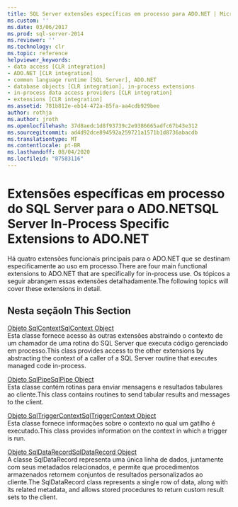 ```yaml
---
title: SQL Server extensões específicas em processo para ADO.NET | Microsoft Docs
ms.custom: ''
ms.date: 03/06/2017
ms.prod: sql-server-2014
ms.reviewer: ''
ms.technology: clr
ms.topic: reference
helpviewer_keywords:
- data access [CLR integration]
- ADO.NET [CLR integration]
- common language runtime [SQL Server], ADO.NET
- database objects [CLR integration], in-process extensions
- in-process data access providers [CLR integration]
- extensions [CLR integration]
ms.assetid: 781b812e-eb14-472a-85fa-aa4cdb929bee
author: rothja
ms.author: jroth
ms.openlocfilehash: 37d8aedc1d8f93739c2e9386665adfc67b43e312
ms.sourcegitcommit: ad4d92dce894592a259721a1571b1d8736abacdb
ms.translationtype: MT
ms.contentlocale: pt-BR
ms.lasthandoff: 08/04/2020
ms.locfileid: "87583116"
---
```

# <a name="sql-server-in-process-specific-extensions-to-adonet"></a><span data-ttu-id="5bb46-102">Extensões específicas em processo do SQL Server para o ADO.NET</span><span class="sxs-lookup"><span data-stu-id="5bb46-102">SQL Server In-Process Specific Extensions to ADO.NET</span></span>
  <span data-ttu-id="5bb46-103">Há quatro extensões funcionais principais para o ADO.NET que se destinam especificamente ao uso em processo.</span><span class="sxs-lookup"><span data-stu-id="5bb46-103">There are four main functional extensions to ADO.NET that are specifically for in-process use.</span></span> <span data-ttu-id="5bb46-104">Os tópicos a seguir abrangem essas extensões detalhadamente.</span><span class="sxs-lookup"><span data-stu-id="5bb46-104">The following topics will cover these extensions in detail.</span></span>  
  
## <a name="in-this-section"></a><span data-ttu-id="5bb46-105">Nesta seção</span><span class="sxs-lookup"><span data-stu-id="5bb46-105">In This Section</span></span>  
 [<span data-ttu-id="5bb46-106">Objeto SqlContext</span><span class="sxs-lookup"><span data-stu-id="5bb46-106">SqlContext Object</span></span>](sqlcontext-object.md)  
 <span data-ttu-id="5bb46-107">Esta classe fornece acesso às outras extensões abstraindo o contexto de um chamador de uma rotina do SQL Server que executa código gerenciado em processo.</span><span class="sxs-lookup"><span data-stu-id="5bb46-107">This class provides access to the other extensions by abstracting the context of a caller of a SQL Server routine that executes managed code in-process.</span></span>  
  
 [<span data-ttu-id="5bb46-108">Objeto SqlPipe</span><span class="sxs-lookup"><span data-stu-id="5bb46-108">SqlPipe Object</span></span>](sqlpipe-object.md)  
 <span data-ttu-id="5bb46-109">Esta classe contém rotinas para enviar mensagens e resultados tabulares ao cliente.</span><span class="sxs-lookup"><span data-stu-id="5bb46-109">This class contains routines to send tabular results and messages to the client.</span></span>  
  
 [<span data-ttu-id="5bb46-110">Objeto SqlTriggerContext</span><span class="sxs-lookup"><span data-stu-id="5bb46-110">SqlTriggerContext Object</span></span>](sqltriggercontext-object.md)  
 <span data-ttu-id="5bb46-111">Esta classe fornece informações sobre o contexto no qual um gatilho é executado.</span><span class="sxs-lookup"><span data-stu-id="5bb46-111">This class provides information on the context in which a trigger is run.</span></span>  
  
 [<span data-ttu-id="5bb46-112">Objeto SqlDataRecord</span><span class="sxs-lookup"><span data-stu-id="5bb46-112">SqlDataRecord Object</span></span>](sqldatarecord-object.md)  
 <span data-ttu-id="5bb46-113">A classe SqlDataRecord representa uma única linha de dados, juntamente com seus metadados relacionados, e permite que procedimentos armazenados retornem conjuntos de resultados personalizados ao cliente.</span><span class="sxs-lookup"><span data-stu-id="5bb46-113">The SqlDataRecord class represents a single row of data, along with its related metadata, and allows stored procedures to return custom result sets to the client.</span></span>  
  
  
